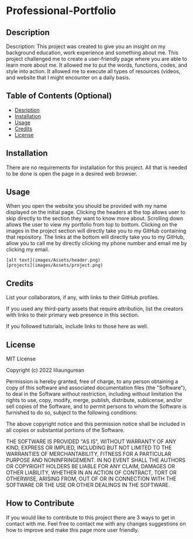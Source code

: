 # Professional-Portfolio

## Description

Description: This project was created to give you an insight on my background education, work experience and something about me. This project challenged me to create a user-friendly page where you are able to learn more about me. It allowed me to put the words, functions, codes, and style into action. It allowed me to execute all types of resources (videos, and website that I might encounter on a daily basis.

## Table of Contents (Optional)


- [Desription](#Description)
- [Installation](#Installation)
- [Usage](#Usage)
- [Credits](#Credits)
- [License](#License)

## Installation

There are no requirements for installation for this project. All that is needed to be done is open the page in a desired web browser.


## Usage

When you open the website you should be provided with my name displayed on the initial page. Clicking the headers at the top allows user to skip directly to the section they want to know more about. Scrolling down allows the user to view my portfolio from top to bottom. Clicking on the images in the project section will directly take you to my GitHub containing that repository. The links at the bottom will directly take you to my GitHub, allow you to call me by directly clicking my phone number and email me by clicking my email.
    
    [alt text](images/Assets/header.png)
    [projects](images/Assets/project.png)


## Credits

List your collaborators, if any, with links to their GitHub profiles.

If you used any third-party assets that require attribution, list the creators with links to their primary web presence in this section.

If you followed tutorials, include links to those here as well.

## License

MIT License

Copyright (c) 2022 liliaungurean

Permission is hereby granted, free of charge, to any person obtaining a copy
of this software and associated documentation files (the "Software"), to deal
in the Software without restriction, including without limitation the rights
to use, copy, modify, merge, publish, distribute, sublicense, and/or sell
copies of the Software, and to permit persons to whom the Software is
furnished to do so, subject to the following conditions:

The above copyright notice and this permission notice shall be included in all
copies or substantial portions of the Software.

THE SOFTWARE IS PROVIDED "AS IS", WITHOUT WARRANTY OF ANY KIND, EXPRESS OR
IMPLIED, INCLUDING BUT NOT LIMITED TO THE WARRANTIES OF MERCHANTABILITY,
FITNESS FOR A PARTICULAR PURPOSE AND NONINFRINGEMENT. IN NO EVENT SHALL THE
AUTHORS OR COPYRIGHT HOLDERS BE LIABLE FOR ANY CLAIM, DAMAGES OR OTHER
LIABILITY, WHETHER IN AN ACTION OF CONTRACT, TORT OR OTHERWISE, ARISING FROM,
OUT OF OR IN CONNECTION WITH THE SOFTWARE OR THE USE OR OTHER DEALINGS IN THE
SOFTWARE.

## How to Contribute

If you would like to contribute to this project there are 3 ways to get in contact with me. Feel free to contact me with any changes suggestions on how to improve and make this page more user friendly.

